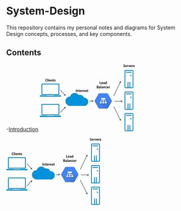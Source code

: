 # System-Design
This repository contains my personal notes and diagrams for System Design concepts, processes, and key components.
## Contents

-[Introduction](Intro.md)
![Key Components](key.png)





![Key Components](https://raw.githubusercontent.com/anjali22-lgtm/System-Design/main/key.png)
